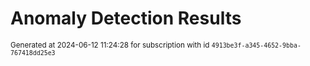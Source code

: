 # Anomaly Detection Results


<sup>Generated at 2024-06-12 11:24:28 for subscription with id `4913be3f-a345-4652-9bba-767418dd25e3`</sup>
